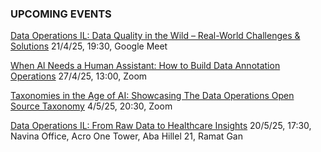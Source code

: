 ### UPCOMING EVENTS

[Data Operations IL: Data Quality in the Wild – Real-World Challenges & Solutions](https://lu.ma/8d73d45e) 21/4/25, 19:30, Google Meet

[When Al Needs a Human Assistant: How to Build Data Annotation Operations](https://www.meetup.com/code-mavens/events/306911498/) 27/4/25, 13:00, Zoom

[Taxonomies in the Age of AI: Showcasing The Data Operations Open Source Taxonomy](https://www.meetup.com/pyweb-il/events/306956202/) 4/5/25, 20:30, Zoom

[Data Operations IL: From Raw Data to Healthcare Insights](https://lu.ma/8jrllnbp) 20/5/25, 17:30, Navina Office, Acro One Tower, Aba Hillel 21, Ramat Gan
